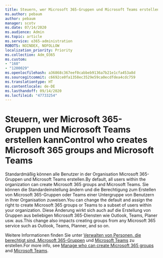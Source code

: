 ```yaml
---
title: Steuern, wer Microsoft 365-Gruppen und Microsoft Teams erstellen kann
ms.author: pebaum
author: pebaum
manager: scotv
ms.date: 07/14/2020
ms.audience: Admin
ms.topic: article
ms.service: o365-administration
ROBOTS: NOINDEX, NOFOLLOW
localization_priority: Priority
ms.collection: Adm_O365
ms.custom:
- "168"
- "1200029"
ms.openlocfilehash: a36868c367eef0cabbeb9136a7b21e1cfa453a8d
ms.sourcegitcommit: c6692ce0fa1358ec3529e59ca0ecdfdea4cdc759
ms.translationtype: HT
ms.contentlocale: de-DE
ms.lasthandoff: 09/14/2020
ms.locfileid: "47733254"
---
```

# <a name="control-who-creates-microsoft-365-groups-and-microsoft-teams"></a><span data-ttu-id="6918d-102">Steuern, wer Microsoft 365-Gruppen und Microsoft Teams erstellen kann</span><span class="sxs-lookup"><span data-stu-id="6918d-102">Control who creates Microsoft 365 groups and Microsoft Teams</span></span>

<span data-ttu-id="6918d-103">Standardmäßig können alle Benutzer in der Organisation Microsoft 365-Gruppen und Microsoft Teams erstellen.</span><span class="sxs-lookup"><span data-stu-id="6918d-103">By default, all users within the organization can create Microsoft 365 groups and Microsoft Teams.</span></span> <span data-ttu-id="6918d-104">Sie können die Standardeinstellung ändern und die Berechtigung zum Erstellen von Microsoft 365-Gruppen oder Teams einer Untergruppe von Benutzern in Ihrer Organisation zuweisen.</span><span class="sxs-lookup"><span data-stu-id="6918d-104">You can change the default and assign the right to create Microsoft 365 groups or Teams to a subset of users within your organization.</span></span> <span data-ttu-id="6918d-105">Diese Änderung wirkt sich auch auf die Erstellung von Gruppen aus beliebigen Microsoft 365-Diensten wie Outlook, Teams, Planer usw. aus.</span><span class="sxs-lookup"><span data-stu-id="6918d-105">This change also impacts creating groups from any Microsoft 365 service such as Outlook, Teams, Planner, and so on.</span></span>

<span data-ttu-id="6918d-106">Weitere Informationen finden Sie unter [Verwalten von Personen, die berechtigt sind, Microsoft 365-Gruppen](https://support.office.com/article/Manage-who-can-create-Office-365-Groups-4c46c8cb-17d0-44b5-9776-005fced8e618) und [Microsoft Teams](https://aka.ms/rtsf) zu erstellen.</span><span class="sxs-lookup"><span data-stu-id="6918d-106">For more info, see [Manage who can create Microsoft 365 groups](https://support.office.com/article/Manage-who-can-create-Office-365-Groups-4c46c8cb-17d0-44b5-9776-005fced8e618) and [Microsoft Teams](https://aka.ms/rtsf).</span></span>
